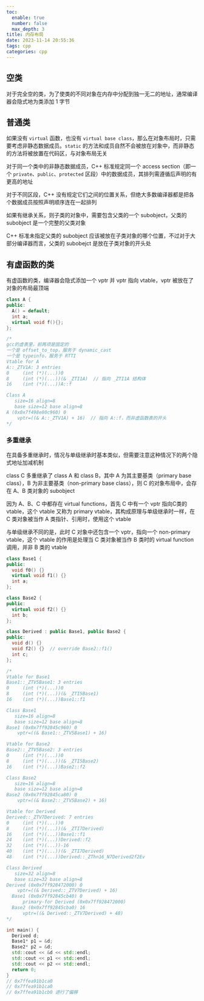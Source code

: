 ```yaml
---
toc:
  enable: true
  number: false
  max_depth: 3
title: 内存布局
date: 2023-11-14 20:55:36
tags: cpp
categories: cpp
---
```


## 空类

对于完全空的类，为了使类的不同对象在内存中分配到独一无二的地址，通常编译器会隐式地为类添加 1 字节

## 普通类

如果没有 `virtual` 函数，也没有 `virtual base class`，那么在对象布局时，只需要考虑非静态数据成员。`static` 的方法和成员自然不会被放在对象中，而非静态的方法将被放置在代码区，与对象布局无关

对于同一个类中的非静态数据成员，C++ 标准规定同一个 access section（即一个 `private`、`public`、`protected` 区段）中的数据成员，其排列需遵循后声明的有更高的地址

对于不同区段，C++ 没有规定它们之间的位置关系，但绝大多数编译器都是把各个数据成员按照声明顺序连在一起排列

如果有继承关系，则子类的对象中，需要包含父类的一个 subobject，父类的 subobject 是一个完整的父类对象

C++ 标准未指定父类的 subobject 应该被放在子类对象的哪个位置，不过对于大部分编译器而言，父类的 subobejct 是放在子类对象的开头处

## 有虚函数的类

有虚函数的类，编译器会隐式添加一个 vptr 并 vptr 指向 vtable，vptr 被放在了对象的布局最顶端

```cpp
class A {
public:
  A() = default;
  int a;
  virtual void f(){};
};

/*
gcc的虚表里，前两项是固定的
一个是 offset_to_top，服务于 dynamic_cast
一个是 typeinfo，服务于 RTTI
Vtable for A
A::_ZTV1A: 3 entries
0     (int (*)(...))0
8     (int (*)(...))(& _ZTI1A)  // 指向 _ZTI1A 结构体
16    (int (*)(...))A::f

Class A
   size=16 align=8
   base size=12 base align=8
A (0x0x7f498e80c960) 0
    vptr=((& A::_ZTV1A) + 16)  // 指向 A::f，而非虚函数表的开头
*/
```

### 多重继承

在具备多重继承时，情况与单级继承时基本类似，但需要注意这种情况下的两个隐式地址加减机制

class C 多重继承了 class A 和 class B，其中 A 为其主要基类（primary base class），B 为非主要基类（non-primary base class），则 C 的对象布局中，会存在 A、B 类对象的 subobject

因为 A、B、C 中都存在 virtual functions，首先 C 中有一个 vptr 指向C类的 vtable，这个 vtable 又称为 primary vtable，其构成原理与单级继承时一样，在 C 类对象被当作 A 类指针、引用时，使用这个 vtable

与单级继承不同的是，此时 C 对象中还包含一个 vptr，指向一个 non-primary vtable，这个 vtable 的作用是处理当 C 类对象被当作 B 类时的 virtual function 调用，并非 B 类的 vtable

```cpp
class Base1 {
public:
  void f0() {}
  virtual void f1() {}
  int a;
};

class Base2 {
public:
  virtual void f2() {}
  int b;
};

class Derived : public Base1, public Base2 {
public:
  void d() {}
  void f2() {}  // override Base2::f1()
  int c;
};

/*
Vtable for Base1
Base1::_ZTV5Base1: 3 entries
0     (int (*)(...))0
8     (int (*)(...))(& _ZTI5Base1)
16    (int (*)(...))Base1::f1

Class Base1
   size=16 align=8
   base size=12 base align=8
Base1 (0x0x7ff92845c960) 0
    vptr=((& Base1::_ZTV5Base1) + 16)

Vtable for Base2
Base2::_ZTV5Base2: 3 entries
0     (int (*)(...))0
8     (int (*)(...))(& _ZTI5Base2)
16    (int (*)(...))Base2::f2

Class Base2
   size=16 align=8
   base size=12 base align=8
Base2 (0x0x7ff92845ca80) 0
    vptr=((& Base2::_ZTV5Base2) + 16)

Vtable for Derived
Derived::_ZTV7Derived: 7 entries
0     (int (*)(...))0
8     (int (*)(...))(& _ZTI7Derived)
16    (int (*)(...))Base1::f1
24    (int (*)(...))Derived::f2
32    (int (*)(...))-16
40    (int (*)(...))(& _ZTI7Derived)
48    (int (*)(...))Derived::_ZThn16_N7Derived2f2Ev

Class Derived
   size=32 align=8
   base size=32 base align=8
Derived (0x0x7ff928472000) 0
    vptr=((& Derived::_ZTV7Derived) + 16)
  Base1 (0x0x7ff92845cb40) 0
      primary-for Derived (0x0x7ff928472000)
  Base2 (0x0x7ff92845cba0) 16
      vptr=((& Derived::_ZTV7Derived) + 48)
*/

int main() {
  Derived d;
  Base1* p1 = &d;
  Base2* p2 = &d;
  std::cout << &d << std::endl;
  std::cout << p1 << std::endl;
  std::cout << p2 << std::endl;
  return 0;
}
// 0x7ffea91b1ca0
// 0x7ffea91b1ca0
// 0x7ffea91b1cb0 进行了偏移
```